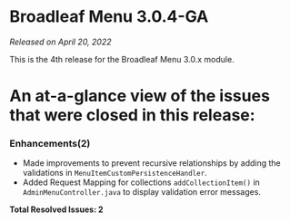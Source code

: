 # Broadleaf Menu 3.0.4-GA

_Released on April 20, 2022_

This is the 4th release for the Broadleaf Menu 3.0.x module.

# An at-a-glance view of the issues that were closed in this release:

### Enhancements(2)
- Made improvements to prevent recursive relationships by adding the validations in `MenuItemCustomPersistenceHandler`.
- Added Request Mapping for collections `addCollectionItem()` in `AdminMenuController.java` to display validation error messages.


**Total Resolved Issues: 2**

